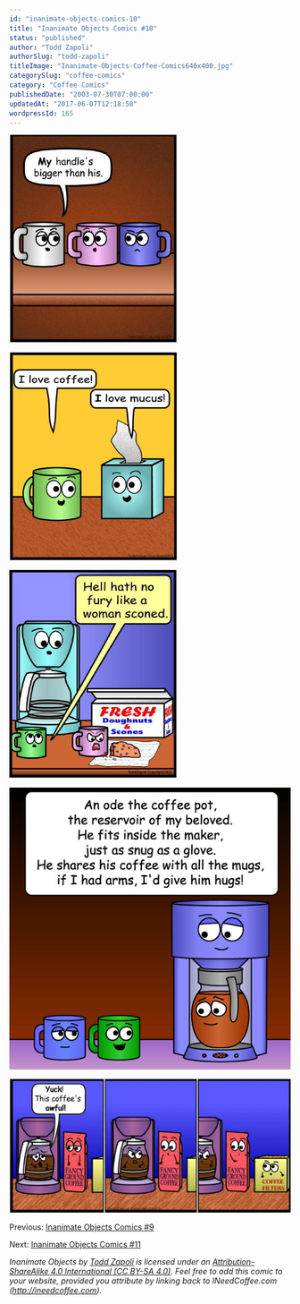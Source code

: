 ```yaml
---
id: "inanimate-objects-comics-10"
title: "Inanimate Objects Comics #10"
status: "published"
author: "Todd Zapoli"
authorSlug: "todd-zapoli"
titleImage: "Inanimate-Objects-Coffee-Comics640x400.jpg"
categorySlug: "coffee-comics"
category: "Coffee Comics"
publishedDate: "2003-07-30T07:00:00"
updatedAt: "2017-06-07T12:18:58"
wordpressId: 165
---
```


![bigger handle](comic-bigger-than-you1.jpg)

![comic love mucus](comic-love-mucus.jpg)

![comic sconed](comic-sconed.jpg)

![Ode to Coffee Pot](20Coffee-Pot.jpg)

[![not my fault](comic-not-my-fault-650x308.jpg)](/wp-content/uploads/2003/07/comic-not-my-fault.jpg)

Previous: [Inanimate Objects Comics #9](/inanimate-objects-comics-9/)

Next: [Inanimate Objects Comics #11](/inanimate-objects-comics-11/)

*Inanimate Objects by [Todd Zapoli](/) is licensed under an [Attribution-ShareAlike 4.0 International (CC BY-SA 4.0)](https://creativecommons.org/licenses/by-sa/4.0/). Feel free to add this comic to your website, provided you attribute by linking back to INeedCoffee.com (http://ineedcoffee.com).*
